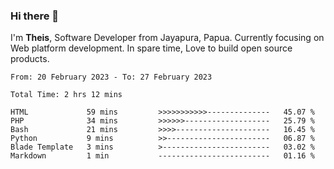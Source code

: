 ### Hi there 👋

I'm <b>Theis</b>, Software Developer from Jayapura, Papua. Currently focusing on Web platform development. In spare time, Love to build open source products.



 
 <!--START_SECTION:waka-->

```text
From: 20 February 2023 - To: 27 February 2023

Total Time: 2 hrs 12 mins

HTML             59 mins         >>>>>>>>>>>--------------   45.07 %
PHP              34 mins         >>>>>>-------------------   25.79 %
Bash             21 mins         >>>>---------------------   16.45 %
Python           9 mins          >>-----------------------   06.87 %
Blade Template   3 mins          >------------------------   03.02 %
Markdown         1 min           -------------------------   01.16 %
```

<!--END_SECTION:waka-->

